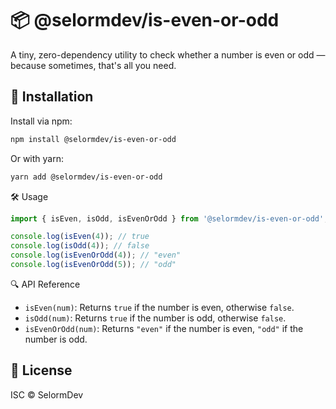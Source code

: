 # 📦 @selormdev/is-even-or-odd

A tiny, zero-dependency utility to check whether a number is even or odd — because sometimes, that's all you need.

## 🚀 Installation

Install via npm:

```bash
npm install @selormdev/is-even-or-odd
```

Or with yarn:

```bash
yarn add @selormdev/is-even-or-odd
```

🛠️ Usage

```javascript
import { isEven, isOdd, isEvenOrOdd } from '@selormdev/is-even-or-odd';

console.log(isEven(4)); // true
console.log(isOdd(4)); // false
console.log(isEvenOrOdd(4)); // "even"
console.log(isEvenOrOdd(5)); // "odd"
```

🔍 API Reference

- `isEven(num)`: Returns `true` if the number is even, otherwise `false`.
- `isOdd(num)`: Returns `true` if the number is odd, otherwise `false`.
- `isEvenOrOdd(num)`: Returns `"even"` if the number is even, `"odd"` if the number is odd.

## 📝 License

ISC © SelormDev
